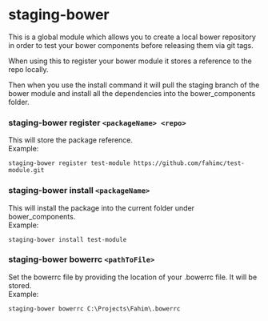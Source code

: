 # staging-bower

This is a global module which allows you to create a local bower repository in order to test your bower components before releasing them via git tags.

When using this to register your bower module it stores a reference to the repo locally.   

Then when you use the install command it will pull the staging branch of the bower module and install all the dependencies into the bower_components folder. 

### staging-bower register `<packageName> <repo>`  
This will store the package reference.  
Example:
```
staging-bower register test-module https://github.com/fahimc/test-module.git
```

### staging-bower install `<packageName>`  
This will install the package into the current folder under bower_components.  
Example:
```
staging-bower install test-module
```

### staging-bower bowerrc `<pathToFile>`  
Set the bowerrc file by providing the location of your .bowerrc file. It will be stored.  
Example:
```
staging-bower bowerrc C:\Projects\Fahim\.bowerrc
```

